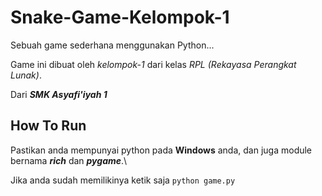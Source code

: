 # Snake-Game-Kelompok-1

Sebuah game sederhana menggunakan Python...

Game ini dibuat oleh *kelompok-1* dari kelas *RPL (Rekayasa Perangkat Lunak)*.

Dari ***SMK Asyafi'iyah 1***

## How To Run

Pastikan anda mempunyai python pada **Windows** anda,
dan juga module bernama ***rich*** dan ***pygame***.\

Jika anda sudah memilikinya ketik saja ```python game.py```
